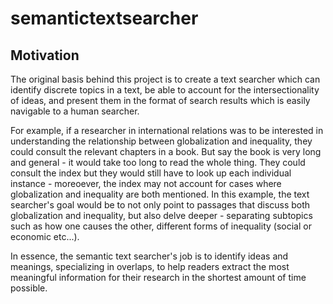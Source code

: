 # semantictextsearcher


## Motivation
The original basis behind this project is to create a text searcher which can identify discrete topics in a text, be able to account for the intersectionality of ideas, and present them in the format of search results which is easily navigable to a human searcher.

For example, if a researcher in international relations was to be interested in understanding the relationship between globalization and inequality, they could consult the relevant chapters in a book. But say the book is very long and general - it would take too long to read the whole thing. They could consult the index but they would still have to look up each individual instance - moreoever, the index may not account for cases where globalization and inequality are both mentioned. In this example, the text searcher's goal would be to not only point to passages that discuss both globalization and inequality, but also delve deeper - separating subtopics such as how one causes the other, different forms of inequality (social or economic etc...).

In essence, the semantic text searcher's job is to identify ideas and meanings, specializing in overlaps, to help readers extract the most meaningful information for their research in the shortest amount of time possible.
